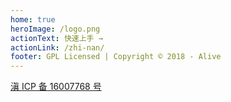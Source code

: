 ```yaml
---
home: true
heroImage: /logo.png
actionText: 快速上手 →
actionLink: /zhi-nan/
footer: GPL Licensed | Copyright © 2018 - Alive
---
```


<div class="footer">
	<div class="footer-bottom">
		<a  href='http://www.beian.miit.gov.cn'>滇 ICP 备 16007768 号</a>
	</div>
</div>
